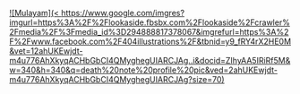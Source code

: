 [![Mulayam](< https://www.google.com/imgres?imgurl=https%3A%2F%2Flookaside.fbsbx.com%2Flookaside%2Fcrawler%2Fmedia%2F%3Fmedia_id%3D294888817378067&imgrefurl=https%3A%2F%2Fwww.facebook.com%2F404illustrations%2F&tbnid=y9_fRY4rX2HE0M&vet=12ahUKEwjdt-m4u776AhXkyqACHbGbCI4QMyghegUIARCJAg..i&docid=ZIhyAA5IRiRf5M&w=340&h=340&q=death%20note%20profile%20pic&ved=2ahUKEwjdt-m4u776AhXkyqACHbGbCI4QMyghegUIARCJAg?size=70)](< Mulayam.md file Address >)
